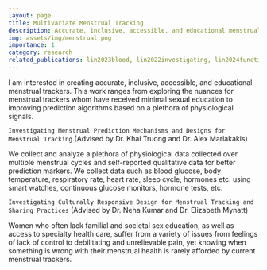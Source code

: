 ```yaml
---
layout: page
title: Multivariate Menstrual Tracking
description: Accurate, inclusive, accessible, and educational menstrual trackers
img: assets/img/menstrual.png
importance: 1
category: research
related_publications: lin2023blood, lin2022investigating, lin2024functional
---
```

I am interested in creating accurate, inclusive, accessible, and educational menstrual trackers. This work ranges from exploring the nuances for menstrual trackers whom have received minimal sexual education to improving prediction algorithms based on a plethora of physiological signals.


`Investigating Menstrual Prediction Mechanisms and Designs for Menstrual Tracking`
(Advised by Dr. Khai Truong and Dr. Alex Mariakakis)

We collect and analyze a plethora of physiological data collected over multiple menstrual cycles and self-reported qualitative data for better prediction markers. We collect data such as blood glucose, body temperature, respiratory rate, heart rate, sleep cycle, hormones etc. using smart watches, continuous glucose monitors, hormone tests, etc.

`Investigating Culturally Responsive Design for Menstrual Tracking and Sharing Practices`
(Advised by Dr. Neha Kumar and Dr. Elizabeth Mynatt)

Women who often lack familial and societal sex education, as well as access to specialty health care, suffer from a variety of issues from feelings of lack of control to debilitating and unrelievable pain, yet knowing when something is wrong with their menstrual health is rarely afforded by current menstrual trackers.
